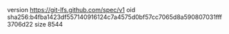 version https://git-lfs.github.com/spec/v1
oid sha256:b4fba1423df557140916124c7a4575d0bf57cc7065d8a590807031fff3706d22
size 8544
